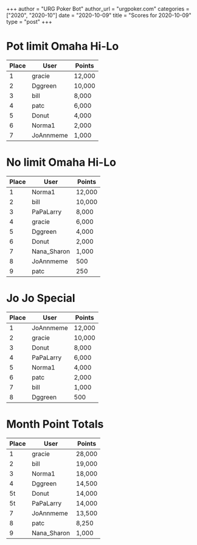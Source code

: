 +++
author = "URG Poker Bot"
author_url = "urgpoker.com"
categories = ["2020", "2020-10"]
date = "2020-10-09"
title = "Scores for 2020-10-09"
type = "post"
+++
# Pot limit Omaha Hi-Lo

| Place | User | Points |
|-------|------|--------|
| 1 | gracie | 12,000 |
| 2 | Dggreen | 10,000 |
| 3 | bill | 8,000 |
| 4 | patc | 6,000 |
| 5 | Donut | 4,000 |
| 6 | Norma1 | 2,000 |
| 7 | JoAnnmeme | 1,000 |

# No limit Omaha Hi-Lo

| Place | User | Points |
|-------|------|--------|
| 1 | Norma1 | 12,000 |
| 2 | bill | 10,000 |
| 3 | PaPaLarry | 8,000 |
| 4 | gracie | 6,000 |
| 5 | Dggreen | 4,000 |
| 6 | Donut | 2,000 |
| 7 | Nana_Sharon | 1,000 |
| 8 | JoAnnmeme | 500 |
| 9 | patc | 250 |

# Jo Jo Special

| Place | User | Points |
|-------|------|--------|
| 1 | JoAnnmeme | 12,000 |
| 2 | gracie | 10,000 |
| 3 | Donut | 8,000 |
| 4 | PaPaLarry | 6,000 |
| 5 | Norma1 | 4,000 |
| 6 | patc | 2,000 |
| 7 | bill | 1,000 |
| 8 | Dggreen | 500 |

# Month Point Totals

| Place | User | Points |
|-------|------|--------|
| 1 | gracie | 28,000 |
| 2 | bill | 19,000 |
| 3 | Norma1 | 18,000 |
| 4 | Dggreen | 14,500 |
| 5t | Donut | 14,000 |
| 5t | PaPaLarry | 14,000 |
| 7 | JoAnnmeme | 13,500 |
| 8 | patc | 8,250 |
| 9 | Nana_Sharon | 1,000 |
